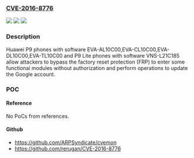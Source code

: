 ### [CVE-2016-8776](https://cve.mitre.org/cgi-bin/cvename.cgi?name=CVE-2016-8776)
![](https://img.shields.io/static/v1?label=Product&message=P9%2C%20P9%20Lite%20EVA-AL10C00%2CEVA-CL10C00%2CEVA-DL10C00%2CEVA-TL10C00%2CVNS-L21C185%2C&color=blue)
![](https://img.shields.io/static/v1?label=Version&message=n%2Fa&color=blue)
![](https://img.shields.io/static/v1?label=Vulnerability&message=Factory%20Reset%20Protection%20(FRP)%20bypass&color=brighgreen)

### Description

Huawei P9 phones with software EVA-AL10C00,EVA-CL10C00,EVA-DL10C00,EVA-TL10C00 and P9 Lite phones with software VNS-L21C185 allow attackers to bypass the factory reset protection (FRP) to enter some functional modules without authorization and perform operations to update the Google account.

### POC

#### Reference
No PoCs from references.

#### Github
- https://github.com/ARPSyndicate/cvemon
- https://github.com/rerugan/CVE-2016-8776

